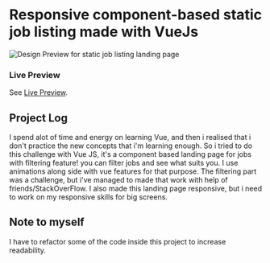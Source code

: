 # Responsive component-based static job listing made with VueJs

![Design Preview for static job listing landing page](./src/assets/design/desktop-preview.jpg)
### Live Preview
See [Live Preview](http://static-job-listings-vue.vercel.app/).

## Project Log
I spend alot of time and energy on learning Vue, and then i realised that i don't practice the new concepts that i'm learning enough.
So i tried to do this challenge with Vue JS, it's a component based landing page for jobs with filtering feature! you can filter jobs and see what suits you. I use animations along side with vue features for that purpose.
The filtering part was a challenge, but i've managed to made that work with help of friends/StackOverFlow.
I also made this landing page responsive, but i need to work on my responsive skills for big screens.

## Note to myself
I have to refactor some of the code inside this project to increase readability.


